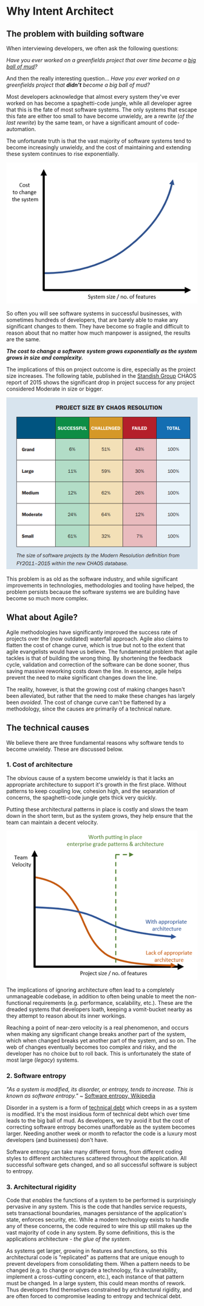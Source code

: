 # Why Intent Architect

## The problem with building software

When interviewing developers, we often ask the following questions:

_Have you ever worked on a greenfields project that over time became a [big ball of mud](https://en.wikipedia.org/wiki/Big_ball_of_mud)?_

And then the really interesting question... _Have you ever worked on a greenfields project that __didn't__ become a big ball of mud?_

Most developers acknowledge that almost every system they've ever worked on has become a spaghetti-code jungle, while all developer agree that this is the fate of most software systems. The only systems that escape this fate are either too small to have become unwieldy, are a rewrite (_of the last rewrite_) by the same team, or have a significant amount of code-automation. 

The unfortunate truth is that the vast majority of software systems tend to become increasingly unwieldy, and the cost of maintaining and extending these system continues to rise exponentially.

![Cost vs. Size](../../images/intro/graph_cost_vs_size.png)

So often you will see software systems in successful businesses, with sometimes hundreds of developers, that are barely able to make any significant changes to them. They have become so fragile and difficult to reason about that no matter how much manpower is assigned, the results are the same.

**_The cost to change a software system grows exponentially as the system grows in size and complexity._**

The implications of this on project outcome is dire, especially as the project size increases. The following table, published in the [Standish Group](https://www.standishgroup.com/) CHAOS report of 2015 shows the significant drop in project success for any project considered Moderate in size or bigger.

![Project Size by CHAOS Resolution](../../images/intro/project_size_by_chaos_resolution.png)

This problem is as old as the software industry, and while significant improvements in technologies, methodologies and tooling have helped, the problem persists because the software systems we are building have become so much more complex.

## What about Agile?

Agile methodologies have significantly improved the success rate of projects over the (now outdated) waterfall approach. Agile also claims to flatten the cost of change curve, which is true but not to the extent that agile evangelists would have us believe. The fundamental problem that agile tackles is that of building the wrong thing. By shortening the feedback cycle, validation and correction of the software can be done sooner, thus saving massive reworking costs down the line. In essence, agile helps prevent the need to make significant changes down the line.

The reality, however, is that the growing cost of making changes hasn't been alleviated, but rather that the need to make these changes has largely been _avoided_. The cost of change curve can't be flattened by a methodology, since the causes are primarily of a technical nature.

## The technical causes

We believe there are three fundamental reasons why software tends to become unwieldy. These are discussed below.

### 1. Cost of architecture

The obvious cause of a system become unwieldy is that it lacks an appropriate architecture to support it's growth in the first place. Without patterns to keep coupling low, cohesion high, and the separation of concerns, the spaghetti-code jungle gets thick very quickly. 

Putting these architectural patterns in place is costly and slows the team down in the short term, but as the system grows, they help ensure that the team can maintain a decent velocity.

![Team Velocity vs. Size](../../images/intro/graph_team_velocity_architecture.png)

The implications of ignoring architecture often lead to a completely unmanageable codebase, in addition to often being unable to meet the non-functional requirements (e.g. performance, scalability, etc.). These are the dreaded systems that developers loath, keeping a vomit-bucket nearby as they attempt to reason about its inner workings.

Reaching a point of near-zero velocity is a real phenomenon, and occurs when making any significant change breaks another part of the system, which when changed breaks yet another part of the system, and so on. The web of changes eventually becomes too complex and risky, and the developer has no choice but to roll back. This is unfortunately the state of most large (_legacy_) systems.

### 2. Software entropy

_"As a system is modified, its disorder, or entropy, tends to increase. This is known as software entropy."_ ~ [Software entropy, Wikipedia](https://en.wikipedia.org/wiki/Software_entropy)

Disorder in a system is a form of [technical debt](https://en.wikipedia.org/wiki/Technical_debt) which creeps in as a system is modified. It's the most insidious form of technical debt which over time leads to the big ball of mud. As developers, we try avoid it but the cost of correcting software entropy becomes unaffordable as the system becomes larger. Needing another week or month to refactor the code is a luxury most developers (and businesses) don't have.

Software entropy can take many different forms, from different coding styles to different architectures scattered throughout the application. All successful software gets changed, and so all successful software is subject to entropy.

### 3. Architectural rigidity

Code that _enables_ the functions of a system to be performed is surprisingly pervasive in any system. This is the code that handles service requests, sets transactional boundaries, manages persistance of the application's state, enforces security, etc. While a modern technology exists to handle any of these concerns, the code required to wire this up still makes up the vast majority of code in any system. By some definitions, this is the applications architecture - _the glue of the system_.

As systems get larger, growing in features and functions, so this architectural code is "replicated" as patterns that are unique enough to prevent developers from consolidating them. When a pattern needs to be changed (e.g. to change or upgrade a technology, fix a vulnerability, implement a cross-cutting concern, etc.), each instance of that pattern must be changed. In a large system, this could mean months of rework. Thus developers find themselves constrained by architectural rigidity, and are often forced to compromise leading to entropy and technical debt. 




